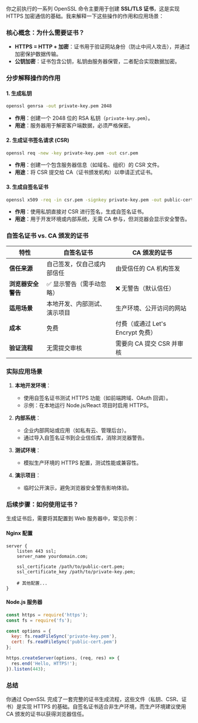 你之前执行的一系列 OpenSSL 命令主要用于创建 **SSL/TLS 证书**，这是实现 HTTPS 加密通信的基础。我来解释一下这些操作的作用和应用场景：


### **核心概念：为什么需要证书？**
- **HTTPS = HTTP + 加密**：证书用于验证网站身份（防止中间人攻击），并通过加密保护数据传输。
- **公钥加密**：证书包含公钥，私钥由服务器保管，二者配合实现数据加密。


### **分步解释操作的作用**

#### **1. 生成私钥**
```bash
openssl genrsa -out private-key.pem 2048
```
- **作用**：创建一个 2048 位的 RSA 私钥（`private-key.pem`）。
- **用途**：服务器用于解密客户端数据，必须严格保密。

#### **2. 生成证书签名请求 (CSR)**
```bash
openssl req -new -key private-key.pem -out csr.pem
```
- **作用**：创建一个包含服务器信息（如域名、组织）的 CSR 文件。
- **用途**：将 CSR 提交给 CA（证书颁发机构）以申请正式证书。

#### **3. 生成自签名证书**
```bash
openssl x509 -req -in csr.pem -signkey private-key.pem -out public-cert.pem -days 365
```
- **作用**：使用私钥直接对 CSR 进行签名，生成自签名证书。
- **用途**：用于开发环境或内部系统，无需 CA 参与，但浏览器会显示安全警告。


### **自签名证书 vs. CA 颁发的证书**
| **特性**                | **自签名证书**                     | **CA 颁发的证书**               |
|-------------------------|-----------------------------------|--------------------------------|
| **信任来源**            | 自己签发，仅自己或内部信任          | 由受信任的 CA 机构签发          |
| **浏览器安全警告**      | ✅ 显示警告（需手动忽略）           | ❌ 无警告（默认信任）           |
| **适用场景**            | 本地开发、内部测试、演示项目        | 生产环境、公开访问的网站        |
| **成本**                | 免费                              | 付费（或通过 Let's Encrypt 免费） |
| **验证流程**            | 无需提交审核                       | 需要向 CA 提交 CSR 并审核       |


### **实际应用场景**
1. **本地开发环境**：
   - 使用自签名证书测试 HTTPS 功能（如前端跨域、OAuth 回调）。
   - 示例：在本地运行 Node.js/React 项目时启用 HTTPS。

2. **内部系统**：
   - 企业内部网站或应用（如私有云、管理后台）。
   - 通过导入自签名证书到企业信任库，消除浏览器警告。

3. **测试环境**：
   - 模拟生产环境的 HTTPS 配置，测试性能或兼容性。

4. **演示项目**：
   - 临时公开演示，避免浏览器安全警告影响体验。


### **后续步骤：如何使用证书？**
生成证书后，需要将其配置到 Web 服务器中，常见示例：

#### **Nginx 配置**
```nginx
server {
    listen 443 ssl;
    server_name yourdomain.com;

    ssl_certificate /path/to/public-cert.pem;
    ssl_certificate_key /path/to/private-key.pem;

    # 其他配置...
}
```

#### **Node.js 服务器**
```javascript
const https = require('https');
const fs = require('fs');

const options = {
  key: fs.readFileSync('private-key.pem'),
  cert: fs.readFileSync('public-cert.pem')
};

https.createServer(options, (req, res) => {
  res.end('Hello, HTTPS!');
}).listen(443);
```


### **总结**
你通过 OpenSSL 完成了一套完整的证书生成流程，这些文件（私钥、CSR、证书）是实现 HTTPS 的基础。自签名证书适合非生产环境，而生产环境建议使用 CA 颁发的证书以获得浏览器信任。